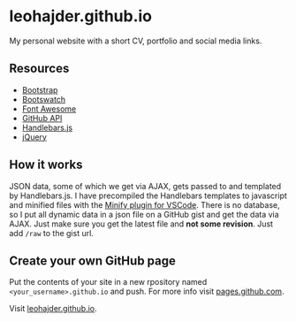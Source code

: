 # leohajder.github.io

My personal website with a short CV, portfolio and social media links.

## Resources

- [Bootstrap](http://getbootstrap.com/)
- [Bootswatch](https://bootswatch.com/)
- [Font Awesome](http://fontawesome.io/)
- [GitHub API](https://developer.github.com/v3/)
- [Handlebars.js](http://handlebarsjs.com/)
- [jQuery](https://jquery.com/)

## How it works

JSON data, some of which we get via AJAX, gets passed to and templated by Handlebars.js. I have precompiled the Handlebars templates to javascript and minified files with the [Minify plugin for VSCode](https://marketplace.visualstudio.com/items?itemName=HookyQR.minify). There is no database, so I put all dynamic data in a json file on a GitHub gist and get the data via AJAX. Just make sure you get the latest file and **not some revision**. Just add `/raw` to the gist url.

## Create your own GitHub page

Put the contents of your site in a new rpository named `<your_username>.github.io` and push. For more info visit [pages.github.com](https://pages.github.com/).

Visit [leohajder.github.io](https://leohajder.github.io/).
